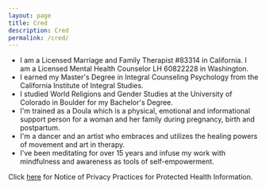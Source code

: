 ```yaml
---
layout: page
title: Cred
description: Cred
permalink: /cred/
---
```

<ul>
  <li> I am a Licensed Marriage and Family Therapist #83314 in California. I am a Licensed Mental Health Counselor LH 60822228 in Washington. </li>
  <li> I earned my Master's Degree in Integral Counseling Psychology from the California Institute of Integral Studies.</li>
  <li> I studied World Religions and Gender Studies at the University of Colorado in Boulder for my Bachelor's Degree.</li>
  <li> I'm trained as a Doula which is a physical, emotional and informational support person for a woman and her family during pregnancy, birth and postpartum.</li>
  <li> I'm a dancer and an artist who embraces and utilizes the healing powers of movement and art in therapy.</li>
  <li> I've been meditating for over 15 years and infuse my work with mindfulness and awareness as tools of self-empowerment.</li>
</ul>

Click [here](https://www.hhs.gov/sites/default/files/ocr/privacy/hipaa/understanding/coveredentities/notice.pdf) for Notice of Privacy Practices for Protected Health Information.
